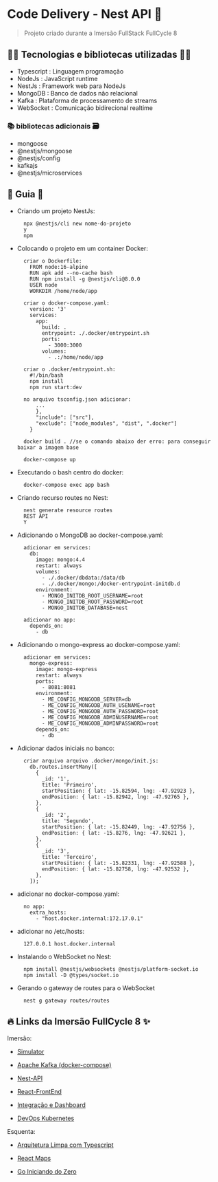 # Code Delivery - Nest API 🚀

> Projeto criado durante a Imersão FullStack FullCycle 8

## 👨‍💻 Tecnologias e bibliotecas utilizadas 👩‍💻

- Typescript : Linguagem programação
- NodeJs : JavaScript runtime
- NestJs : Framework web para NodeJs
- MongoDB : Banco de dados não relacional
- Kafka : Plataforma de processamento de streams
- WebSocket : Comunicação bidirecional realtime

### 📚 bibliotecas adicionais 🗃️

- mongoose
- @nestjs/mongoose
- @nestjs/config
- kafkajs
- @nestjs/microservices

## 📖 Guia 📃

- Criando um projeto NestJs:

        npx @nestjs/cli new nome-do-projeto
        y
        npm

- Colocando o projeto em um container Docker:

        criar o Dockerfile:
          FROM node:16-alpine
          RUN apk add --no-cache bash
          RUN npm install -g @nestjs/cli@8.0.0
          USER node
          WORKDIR /home/node/app

        criar o docker-compose.yaml:
          version: '3'
          services:
            app:
              build: .
              entrypoint: ./.docker/entrypoint.sh
              ports:
                - 3000:3000
              volumes:
                - .:/home/node/app

        criar o .docker/entrypoint.sh:
          #!/bin/bash
          npm install
          npm run start:dev

        no arquivo tsconfig.json adicionar:
            ...
            },
            "include": ["src"],
            "exclude": ["node_modules", "dist", ".docker"]
          }

        docker build . //se o comando abaixo der erro: para conseguir baixar a imagem base

        docker-compose up

- Executando o bash centro do docker:

        docker-compose exec app bash

- Criando recurso routes no Nest:

        nest generate resource routes
        REST API
        Y

- Adicionando o MongoDB ao docker-compose.yaml:

        adicionar em services:
          db:
            image: mongo:4.4
            restart: always
            volumes:
              - ./.docker/dbdata:/data/db
              - ./.docker/mongo:/docker-entrypoint-initdb.d
            environment:
              - MONGO_INITDB_ROOT_USERNAME=root
              - MONGO_INITDB_ROOT_PASSWORD=root
              - MONGO_INITDB_DATABASE=nest

        adicionar no app:
          depends_on:
            - db

- Adicionando o mongo-express ao docker-compose.yaml:

        adicionar em services:
          mongo-express:
            image: mongo-express
            restart: always
            ports:
              - 8081:8081
            environment:
              - ME_CONFIG_MONGODB_SERVER=db
              - ME_CONFIG_MONGODB_AUTH_USENAME=root
              - ME_CONFIG_MONGODB_AUTH_PASSWORD=root
              - ME_CONFIG_MONGODB_ADMINUSERNAME=root
              - ME_CONFIG_MONGODB_ADMINPASSWORD=root
            depends_on:
              - db

- Adicionar dados iniciais no banco:

        criar arquivo arquivo .docker/mongo/init.js:
          db.routes.insertMany([
            {
              _id: '1',
              title: 'Primeiro',
              startPosition: { lat: -15.82594, lng: -47.92923 },
              endPosition: { lat: -15.82942, lng: -47.92765 },
            },
            {
              _id: '2',
              title: 'Segundo',
              startPosition: { lat: -15.82449, lng: -47.92756 },
              endPosition: { lat: -15.8276, lng: -47.92621 },
            },
            {
              _id: '3',
              title: 'Terceiro',
              startPosition: { lat: -15.82331, lng: -47.92588 },
              endPosition: { lat: -15.82758, lng: -47.92532 },
            },
          ]);

- adicionar no docker-compose.yaml:

        no app:
          extra_hosts:
            - "host.docker.internal:172.17.0.1"

- adicionar no /etc/hosts:

        127.0.0.1 host.docker.internal

- Instalando o WebSocket no Nest:

        npm install @nestjs/websockets @nestjs/platform-socket.io
        npm install -D @types/socket.io

- Gerando o gateway de routes para o WebSocket

        nest g gateway routes/routes

## 🔥 Links da Imersão FullCycle 8 ✨

Imersão:

- [Simulator](https://github.com/rodolfoHOk/fullcycle.imersaofsfc8/tree/main/simulator)

- [Apache Kafka (docker-compose)](https://github.com/rodolfoHOk/fullcycle.imersaofsfc8/tree/main/apache-kafka)

- [Nest-API](https://github.com/rodolfoHOk/fullcycle.imersaofsfc8/tree/main/nest-api)

- [React-FrontEnd](https://github.com/rodolfoHOk/fullcycle.imersaofsfc8/tree/main/react-frontend)

- [Integração e Dashboard](https://github.com/rodolfoHOk/fullcycle.imersaofsfc8/tree/main/kafka-with-connect)

- [DevOps Kubernetes](https://github.com/rodolfoHOk/fullcycle.imersaofsfc8/tree/main/k8s)

Esquenta: 

- [Arquitetura Limpa com Typescript](https://github.com/rodolfoHOk/fullcycle.typescrit-clean-arch)

- [React Maps](https://github.com/rodolfoHOk/fullcycle.react-maps)

- [Go Iniciando do Zero](https://github.com/rodolfoHOk/fullcycle.go-init-from-zero)
